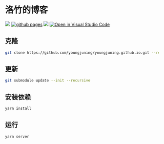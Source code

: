 # 洛竹的博客
<!--test-->
[![](https://img.shields.io/website-up-down-green-red/https/youngjuing.js.org.svg)](https://youngjuning.js.org)
[![github pages](https://github.com/youngjuning/youngjuning.github.io/actions/workflows/gh-pages.yml/badge.svg)](https://github.com/youngjuning/youngjuning.github.io/actions/workflows/gh-pages.yml)
[![](https://img.shields.io/badge/Made%20with-Markdown-1f425f.svg)](https://guides.github.com/features/mastering-markdown/)
[![Open in Visual Studio Code](https://open.vscode.dev/badges/open-in-vscode.svg)](https://open.vscode.dev/youngjuning/youngjuning.github.io)

## 克隆

```sh
git clone https://github.com/youngjuning/youngjuning.github.io.git --recurse-submodules
```

## 更新

```sh
git submodule update --init --recursive
```

## 安装依赖

```sh
yarn install
```

## 运行

```sh
yarn server
```
